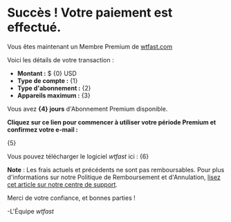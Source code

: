 # Succès ! Votre paiement est effectué.

Vous êtes maintenant un Membre Premium de [wtfast.com](https://wtfast.com)

Voici les détails de votre transaction :

* **Montant :** $ {0} USD
* **Type de compte :** {1}
* **Type d'abonnement :** {2}
* **Appareils maximum :** {3}

Vous avez **{4} jours** d'Abonnement Premium disponible.

**Cliquez sur ce lien pour commencer à utiliser votre période Premium et confirmez votre e-mail :**

{5}

Vous pouvez télécharger le logiciel *wtfast* ici :
{6}

**Note** : Les frais actuels et précédents ne sont pas remboursables. Pour plus d'informations sur notre Politique de Remboursement et d'Annulation, [lisez cet article sur notre centre de support](https://wtfast.zendesk.com/hc/en-us/articles/210389223-Refund-and-Cancellation-Policy-).

Merci de votre confiance, et bonnes parties !
 
-L'Équipe *wtfast*
